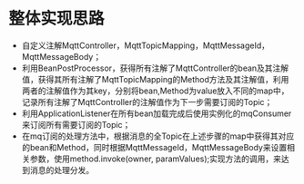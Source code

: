 # 整体实现思路

- 自定义注解MqttController，MqttTopicMapping，MqttMessageId，MqttMessageBody；
- 利用BeanPostProcessor，获得所有注解了MqttController的bean及其注解值，获得其所有注解了MqttTopicMapping的Method方法及其注解值，利用两者的注解值作为其key，分别将bean,Method为value放入不同的map中，记录所有注解了MqttController的注解值作为下一步需要订阅的Topic；
- 利用ApplicationListener在所有bean加载完成后使用实例化的mqConsumer来订阅所有需要订阅的Topic；
- 在mq订阅的处理方法中，根据消息的全Topic在上述步骤的map中获得其对应的bean和Method，同时根据MqttMessageId，MqttMessageBody来设置相关参数，使用method.invoke(owner, paramValues);实现方法的调用，来达到消息的处理分发。

